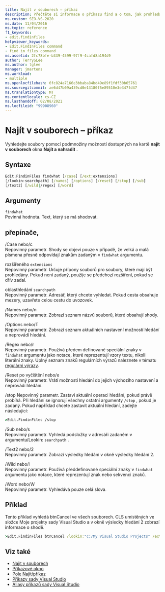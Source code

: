 ```yaml
---
title: Najít v souborech – příkaz
description: Přečtěte si informace o příkazu find a o tom, jak prohledává soubory pomocí některých možností, které jsou k dispozici na kartě najít v souborech okna Najít a nahradit.
ms.custom: SEO-VS-2020
ms.date: 11/04/2016
ms.topic: reference
f1_keywords:
- edit.findinfiles
helpviewer_keywords:
- Edit.FindInFiles command
- find in files command
ms.assetid: 2fc78bfe-b339-4599-97f9-4cafd8a194d9
author: TerryGLee
ms.author: tglee
manager: jmartens
ms.workload:
- multiple
ms.openlocfilehash: 6fc824a7166e3bbaba84bd49e89f1fdf30b65761
ms.sourcegitcommit: ae6d47b09a439cd0e13180f5e89510e3e347fd47
ms.translationtype: MT
ms.contentlocale: cs-CZ
ms.lasthandoff: 02/08/2021
ms.locfileid: "99908960"
---
```

# <a name="find-in-files-command"></a>Najít v souborech – příkaz
Vyhledejte soubory pomocí podmnožiny možností dostupných na kartě **najít v souborech** okna **Najít a nahradit** .

## <a name="syntax"></a>Syntaxe

```cmd
Edit.FindinFiles findwhat [/case] [/ext:extensions]
[/lookin:searchpath] [/names] [/options] [/reset] [/stop] [/sub]
[/text2] [/wild|/regex] [/word]
```

## <a name="arguments"></a>Argumenty

`findwhat`\
Povinná hodnota. Text, který se má shodovat.

## <a name="switches"></a>přepínače,
/Case nebo/c\
Nepovinný parametr. Shody se objeví pouze v případě, že velká a malá písmena přesně odpovídají znakům zadaným v `findwhat` argumentu.

rozšířeného `extensions`\
Nepovinný parametr. Určuje přípony souborů pro soubory, které mají být prohledány. Pokud není zadaný, použije se předchozí rozšíření, pokud se dřív zadal.

oblasthledání `searchpath`\
Nepovinný parametr. Adresář, který chcete vyhledat. Pokud cesta obsahuje mezery, uzavřete celou cestu do uvozovek.

/Names nebo/n\
Nepovinný parametr. Zobrazí seznam názvů souborů, které obsahují shody.

/Options nebo/T\
Nepovinný parametr. Zobrazí seznam aktuálních nastavení možností hledání a neprovádí hledání.

/Regex nebo/r\
Nepovinný parametr. Používá předem definované speciální znaky v `findwhat` argumentu jako notace, které reprezentují vzory textu, nikoli literální znaky. Úplný seznam znaků regulárních výrazů naleznete v tématu [regulární výrazy](../../ide/using-regular-expressions-in-visual-studio.md).

/Reset po vyčištění nebo/e\
Nepovinný parametr. Vrátí možnosti hledání do jejich výchozího nastavení a neprovádí hledání.

/stop
Nepovinný parametr. Zastaví aktuální operaci hledání, pokud právě probíhá. Při hledání se ignorují všechny ostatní argumenty `/stop` , pokud je zadaný. Pokud například chcete zastavit aktuální hledání, zadejte následující:

```cmd
>Edit.FindinFiles /stop
```

/Sub nebo/s\
Nepovinný parametr. Vyhledá podsložky v adresáři zadaném v argumentu/Lookin: `searchpath` .

/Text2 nebo/2 \
Nepovinný parametr. Zobrazí výsledky hledání v okně výsledky hledání 2.

/Wild nebo/l\
Nepovinný parametr. Používá předdefinované speciální znaky v `findwhat` argumentu jako notace, které reprezentují znak nebo sekvenci znaků.

/Word nebo/W\
Nepovinný parametr. Vyhledává pouze celá slova.

## <a name="example"></a>Příklad
Tento příklad vyhledá btnCancel ve všech souborech. CLS umístěných ve složce Moje projekty sady Visual Studio a v okně výsledky hledání 2 zobrazí informace o shodě.

```cmd
>Edit.FindinFiles btnCancel /lookin:"c:/My Visual Studio Projects" /ext:*.cls /text2
```

## <a name="see-also"></a>Viz také

- [Najít v souborech](../../ide/find-in-files.md)
- [Příkazové okno](../../ide/reference/command-window.md)
- [Pole Najít/příkaz](../../ide/find-command-box.md)
- [Příkazy sady Visual Studio](../../ide/reference/visual-studio-commands.md)
- [Aliasy příkazů sady Visual Studio](../../ide/reference/visual-studio-command-aliases.md)
